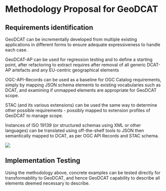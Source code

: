 # Methodology Proposal for GeoDCAT

## Requirements identification

GeoDCAT can be incrementally developed from multiple existing applications in different forms to ensure adequate expressiveness to handle each case.

GeoDCAT-AP can be used for regression testing and to define a starting point, after refactoring to extract  requires after removal of all generic DCAT-AP artefacts and any EU-centric geographical elements

OGC-API-Records can be used as a baseline for OGC Catalog requirements, simply by mapping JSON schema elements to existing vocabularies such as DCAT, and examining if unmapped elements are appropriate for GeoDCAT scope.

STAC (and its various extensions) can be used the same way to determine other possible requirements - possibly mapped to extension profiles of GeoDCAT to manage scope.

Instances of ISO 19139 (or structured schemas using XML or other languages) can be translated using off-the-shelf tools to JSON then semantically mapped to DCAT, as per OGC API Records and STAC schema.

![](https://lucid.app/publicSegments/view/3f621317-a963-4159-bdec-af4602fa9751/image.png)

## Implementation Testing

Using the methodology above, concrete examples can be tested directly for transformability to GeoDCAT, and hence GeoDCAT capability to describe all elements deemed necessary to describe.
